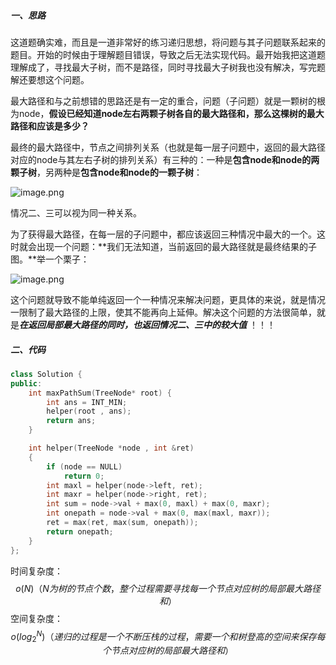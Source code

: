 ##### 一、思路

这道题确实难，而且是一道非常好的练习递归思想，将问题与其子问题联系起来的题目。开始的时候由于理解题目错误，导致之后无法实现代码。最开始我把这道题理解成了，寻找最大子树，而不是路径，同时寻找最大子树我也没有解决，写完题解还要想这个问题。

最大路径和与之前想错的思路还是有一定的重合，问题（子问题）就是一颗树的根为node，**假设已经知道node左右两颗子树各自的最大路径和，那么这棵树的最大路径和应该是多少？**

最终的最大路径中，节点之间排列关系（也就是每一层子问题中，返回的最大路径对应的node与其左右子树的排列关系）有三种的：一种是**包含node和node的两颗子树**，另两种是**包含node和node的一颗子树**：

![image.png](https://i.loli.net/2020/02/19/xfKdCRNA8bLVaZQ.png)

情况二、三可以视为同一种关系。

为了获得最大路径，在每一层的子问题中，都应该返回三种情况中最大的一个。这时就会出现一个问题：**我们无法知道，当前返回的最大路径就是最终结果的子图。**举一个栗子：

![image.png](https://i.loli.net/2020/02/19/LJFh1BTHvcnM4Xu.png)

这个问题就导致不能单纯返回一个一种情况来解决问题，更具体的来说，就是情况一限制了最大路径的上限，使其不能再向上延伸。解决这个问题的方法很简单，就是***在返回局部最大路径的同时，也返回情况二、三中的较大值*** ！！！

##### 二、代码

```c++
class Solution {
public:
    int maxPathSum(TreeNode* root) {
        int ans = INT_MIN;
        helper(root , ans);
        return ans;
    }

    int helper(TreeNode *node , int &ret)
    {
        if (node == NULL) 
            return 0;
        int maxl = helper(node->left, ret);
        int maxr = helper(node->right, ret);
        int sum = node->val + max(0, maxl) + max(0, maxr);
        int onepath = node->val + max(0, max(maxl, maxr));
        ret = max(ret, max(sum, onepath));
        return onepath;
    }
};
```

时间复杂度：
$$
o(N)（N为树的节点个数，整个过程需要寻找每一个节点对应树的局部最大路径和）
$$
空间复杂度：
$$
o(log_2^N)（递归的过程是一个不断压栈的过程，需要一个和树登高的空间来保存每个节点对应树的局部最大路径和）
$$

